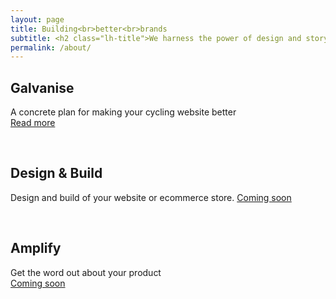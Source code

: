 ```yaml
---
layout: page
title: Building<br>better<br>brands
subtitle: <h2 class="lh-title">We harness the power of design and storytelling to connect your company with a bigger audience.</h2><h2>From the team behind <a href="http://cyclelove.cc">CycleLove</a>.</h2>
permalink: /about/
---
```

## Galvanise
A concrete plan for making your cycling website better  
<a class="-button" href="/galvanise">Read more</a>

&nbsp;

## Design &amp; Build
Design and build of your website or ecommerce store.
<a class="-button mid-gray b--dashed" href="">Coming soon</a>

&nbsp;

## Amplify
Get the word out about your product  
<a class="-button mid-gray b--dashed" href="">Coming soon</a>
